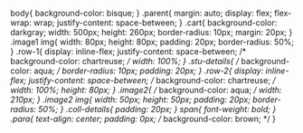 body{
    background-color: bisque;
}
.parent{
    margin: auto;
    display: flex;
    flex-wrap: wrap;
    justify-content: space-between;
}
.cart{
    background-color: darkgray;
    width: 500px;
    height: 260px;
    border-radius: 10px;
    margin: 20px;
}
.image1 img{
    width: 80px;
    height: 80px;
    padding: 20px;
    border-radius: 50%;
}
.row-1{
    display: inline-flex;
    justify-content: space-between;
    /* background-color: chartreuse; */
    width: 100%;
}
.stu-details{
    /* background-color: aqua; */
    border-radius: 10px;
    padding: 20px;
}
.row-2{
    display: inline-flex;
    justify-content: space-between;
    /* background-color: chartreuse; */
    width: 100%;
    height: 80px;
}
.image2{
    /* background-color: aqua; */
    width: 210px;
}
.image2 img{
    width: 50px;
    height: 50px;
    padding: 20px;
    border-radius: 50%;
}
.coll-details{
    padding: 20px;
}
span{
    font-weight: bold;
}
.para{
    text-align: center;
    padding: 0px;
    /* background-color: brown; */
}
